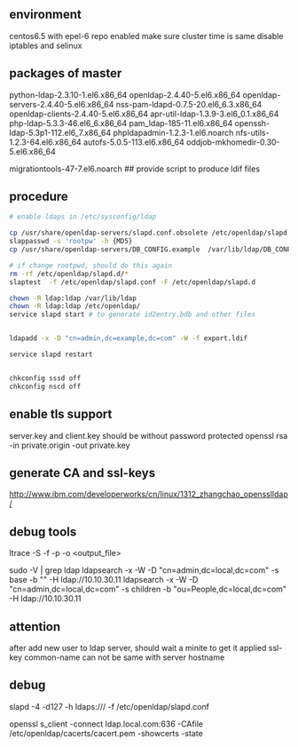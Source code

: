 ## environment
centos6.5 with epel-6 repo enabled
make sure cluster time is same 
disable iptables and selinux

## packages of master
python-ldap-2.3.10-1.el6.x86_64
openldap-2.4.40-5.el6.x86_64
openldap-servers-2.4.40-5.el6.x86_64
nss-pam-ldapd-0.7.5-20.el6_6.3.x86_64
openldap-clients-2.4.40-5.el6.x86_64
apr-util-ldap-1.3.9-3.el6_0.1.x86_64
php-ldap-5.3.3-46.el6_6.x86_64
pam_ldap-185-11.el6.x86_64
openssh-ldap-5.3p1-112.el6_7.x86_64
phpldapadmin-1.2.3-1.el6.noarch
nfs-utils-1.2.3-64.el6.x86_64
autofs-5.0.5-113.el6.x86_64
oddjob-mkhomedir-0.30-5.el6.x86_64

migrationtools-47-7.el6.noarch ## provide script to produce ldif files
## procedure

```bash
# enable ldaps in /etc/sysconfig/ldap

cp /usr/share/openldap-servers/slapd.conf.obsolete /etc/openldap/slapd.conf
slappasswd -s 'rootpw' -h {MD5}
cp /usr/share/openldap-servers/DB_CONFIG.example  /var/lib/ldap/DB_CONFIG

# if change rootpwd, should do this again
rm -rf /etc/openldap/slapd.d/*
slaptest  -f /etc/openldap/slapd.conf -F /etc/openldap/slapd.d

chown -R ldap:ldap /var/lib/ldap
chown -R ldap:ldap /etc/openldap/
service slapd start # to generate id2entry.bdb and other files


ldapadd -x -D "cn=admin,dc=example,dc=com" -W -f export.ldif

service slapd restart


chkconfig sssd off
chkconfig nscd off
```

## enable tls support
server.key and client.key should be without password protected
openssl rsa -in private.origin -out private.key


## generate CA and ssl-keys
http://www.ibm.com/developerworks/cn/linux/1312_zhangchao_opensslldap/
## debug tools
ltrace -S -f -p <pid> -o <output_file>

sudo -V | grep ldap
ldapsearch -x -W -D "cn=admin,dc=local,dc=com" -s base -b "" -H ldap://10.10.30.11
ldapsearch -x -W -D "cn=admin,dc=local,dc=com" -s children -b "ou=People,dc=local,dc=com" -H ldap://10.10.30.11


## attention
after add new user to ldap server, should wait a minite to get it applied
ssl-key common-name can not be same with server hostname


## debug

slapd -4 -d127 -h ldaps:/// -f /etc/openldap/slapd.conf

openssl s_client -connect ldap.local.com:636 -CAfile /etc/openldap/cacerts/cacert.pem -showcerts -state
